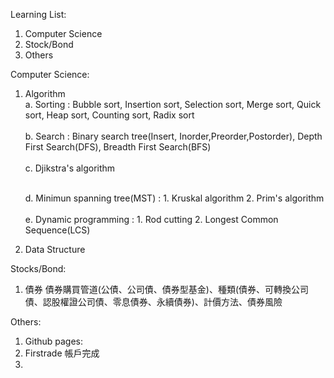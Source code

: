 Learning List:
1. Computer Science
2. Stock/Bond
3. Others

Computer Science:
1. Algorithm <br />
    a. Sorting : Bubble sort, Insertion sort, Selection sort, Merge sort, Quick sort, Heap sort, Counting sort, Radix sort<br />
    <br />b. Search : Binary search tree(Insert, Inorder,Preorder,Postorder), Depth First Search(DFS), Breadth First Search(BFS)<br />
    <br />c. Djikstra's algorithm <br />
    
    <br />d. Minimun spanning tree(MST) : 
        1. Kruskal algorithm
        2. Prim's algorithm<br />
    <br />e. Dynamic programming : 
        1. Rod cutting
        2. Longest Common Sequence(LCS) <br />
2. Data Structure

Stocks/Bond:
1. 債券
    債券購買管道(公債、公司債、債券型基金)、種類(債券、可轉換公司債、認股權證公司債、零息債券、永續債券)、計價方法、債券風險

Others:
1. Github pages:
2. Firstrade 帳戶完成
3. 